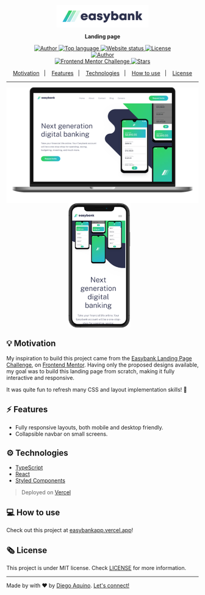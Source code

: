 <p align="center">
  <img width="240" src=".github/logo.svg" align="center" alt="Easybank" />
  <br />
  <p align="center"><b>Landing page</b></p>
</p>

<p align="center">
  <a href="https://github.com/diego-aquino">
    <img alt="Author" src="https://img.shields.io/badge/author-Diego%20Aquino-31d35c?labelColor=2d314d">
  </a>
  <a href="https://github.com/diego-aquino/easybank">
    <img alt="Top language" src="https://img.shields.io/github/languages/top/diego-aquino/easybank.svg?color=31d35c&labelColor=2d314d">
  </a>
  <a href="https://easybankapp.vercel.app">
    <img alt="Website status" src="https://img.shields.io/website?down_color=yellow&down_message=offline&up_message=online&up_color=31d35c&url=https%3A%2F%2Feasybankapp.vercel.app&labelColor=2d314d">
  </a>
  <a href="./LICENSE">
    <img alt="License" src="https://img.shields.io/github/license/diego-aquino/easybank.svg?color=31d35c&labelColor=2d314d">
  </a>
  <br />
  <a href="https://easybankapp.vercel.app">
    <img alt="Author" src="https://img.shields.io/badge/available%20at-easybankapp.vercel.app-31d35c?labelColor=2d314d">
  </a>
  <br />
  <a href="https://www.frontendmentor.io/challenges/easybank-landing-page-WaUhkoDN">
    <img alt="Frontend Mentor Challenge" src="https://img.shields.io/badge/-%23challenge-31d35c">
  </a>
  <a href="https://github.com/diego-aquino/easybank">
    <img alt="Stars" src="https://img.shields.io/github/stars/diego-aquino/easybank.svg?style=social">
  </a>
</p>

<p align="center">
  <a href="#bulb-motivation">Motivation</a>&nbsp;&nbsp;&nbsp;|&nbsp;&nbsp;&nbsp;
  <a href="#rocket-features">Features</a>&nbsp;&nbsp;&nbsp;|&nbsp;&nbsp;&nbsp;
  <a href="#gear-technologies">Technologies</a>&nbsp;&nbsp;&nbsp;|&nbsp;&nbsp;&nbsp;
  <a href="#computer-how-to-use">How to use</a>&nbsp;&nbsp;&nbsp;|&nbsp;&nbsp;&nbsp;
  <a href="#newspaper_roll-license">License</a>
</p>

---

<p align="center">
<img alt="Easybank on Desktop" src="./.github/desktop.png" width="600" align="top">
<img alt="Easybank on Mobile" src="./.github/mobile.png" width="162" align="center">
&nbsp;&nbsp;&nbsp;
</p>

## :bulb: Motivation

My inspiration to build this project came from the [Easybank Landing Page Challenge](https://www.frontendmentor.io/challenges/easybank-landing-page-WaUhkoDN), on [Frontend Mentor](https://www.frontendmentor.io/challenges). Having only the proposed designs available, my goal was to build this landing page from scratch, making it fully interactive and responsive.

It was quite fun to refresh many CSS and layout implementation skills! :rocket:

## :zap: Features

- Fully responsive layouts, both mobile and desktop friendly.
- Collapsible navbar on small screens.

## :gear: Technologies

- [TypeScript](https://www.typescriptlang.org/)
- [React](https://reactjs.org/)
- [Styled Components](https://styled-components.com/)

> Deployed on [Vercel](https://vercel.com/home)

## :computer: How to use

Check out this project at [easybankapp.vercel.app](https://easybankapp.vercel.app/)!

## :newspaper_roll: License

This project is under MIT license. Check [LICENSE](./LICENSE) for more information.

---

Made by with :heart: by [Diego Aquino](https://github.com/diego-aquino). [Let's connect!](https://www.linkedin.com/in/diego-aquino)

